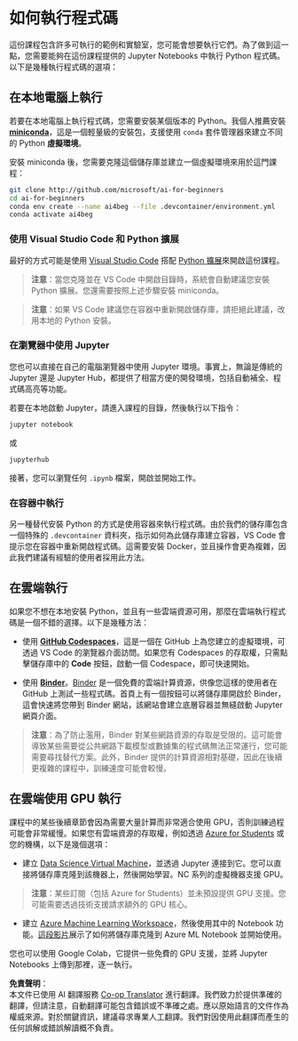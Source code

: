 <!--
CO_OP_TRANSLATOR_METADATA:
{
  "original_hash": "7df19702b8d2d3f7c4238c51bec2c8fc",
  "translation_date": "2025-08-26T11:08:29+00:00",
  "source_file": "lessons/0-course-setup/how-to-run.md",
  "language_code": "mo"
}
-->
# 如何執行程式碼

這份課程包含許多可執行的範例和實驗室，您可能會想要執行它們。為了做到這一點，您需要能夠在這份課程提供的 Jupyter Notebooks 中執行 Python 程式碼。以下是幾種執行程式碼的選項：

## 在本地電腦上執行

若要在本地電腦上執行程式碼，您需要安裝某個版本的 Python。我個人推薦安裝 **[miniconda](https://conda.io/en/latest/miniconda.html)**，這是一個輕量級的安裝包，支援使用 `conda` 套件管理器來建立不同的 Python **虛擬環境**。

安裝 miniconda 後，您需要克隆這個儲存庫並建立一個虛擬環境來用於這門課程：

```bash
git clone http://github.com/microsoft/ai-for-beginners
cd ai-for-beginners
conda env create --name ai4beg --file .devcontainer/environment.yml
conda activate ai4beg
```

### 使用 Visual Studio Code 和 Python 擴展

最好的方式可能是使用 [Visual Studio Code](http://code.visualstudio.com/?WT.mc_id=academic-77998-cacaste) 搭配 [Python 擴展](https://marketplace.visualstudio.com/items?itemName=ms-python.python&WT.mc_id=academic-77998-cacaste)來開啟這份課程。

> **注意**：當您克隆並在 VS Code 中開啟目錄時，系統會自動建議您安裝 Python 擴展。您還需要按照上述步驟安裝 miniconda。

> **注意**：如果 VS Code 建議您在容器中重新開啟儲存庫，請拒絕此建議，改用本地的 Python 安裝。

### 在瀏覽器中使用 Jupyter

您也可以直接在自己的電腦瀏覽器中使用 Jupyter 環境。事實上，無論是傳統的 Jupyter 還是 Jupyter Hub，都提供了相當方便的開發環境，包括自動補全、程式碼高亮等功能。

若要在本地啟動 Jupyter，請進入課程的目錄，然後執行以下指令：

```bash
jupyter notebook
```
或
```bash
jupyterhub
```
接著，您可以瀏覽任何 `.ipynb` 檔案，開啟並開始工作。

### 在容器中執行

另一種替代安裝 Python 的方式是使用容器來執行程式碼。由於我們的儲存庫包含一個特殊的 `.devcontainer` 資料夾，指示如何為此儲存庫建立容器，VS Code 會提示您在容器中重新開啟程式碼。這需要安裝 Docker，並且操作會更為複雜，因此我們建議有經驗的使用者採用此方法。

## 在雲端執行

如果您不想在本地安裝 Python，並且有一些雲端資源可用，那麼在雲端執行程式碼是一個不錯的選擇。以下是幾種方法：

* 使用 **[GitHub Codespaces](https://github.com/features/codespaces)**，這是一個在 GitHub 上為您建立的虛擬環境，可透過 VS Code 的瀏覽器介面訪問。如果您有 Codespaces 的存取權，只需點擊儲存庫中的 **Code** 按鈕，啟動一個 Codespace，即可快速開始。

* 使用 **[Binder](https://mybinder.org/v2/gh/microsoft/ai-for-beginners/HEAD)**。[Binder](https://mybinder.org) 是一個免費的雲端計算資源，供像您這樣的使用者在 GitHub 上測試一些程式碼。首頁上有一個按鈕可以將儲存庫開啟於 Binder，這會快速將您帶到 Binder 網站，該網站會建立底層容器並無縫啟動 Jupyter 網頁介面。

> **注意**：為了防止濫用，Binder 對某些網路資源的存取是受限的。這可能會導致某些需要從公共網路下載模型或數據集的程式碼無法正常運行，您可能需要尋找替代方案。此外，Binder 提供的計算資源相對基礎，因此在後續更複雜的課程中，訓練速度可能會較慢。

## 在雲端使用 GPU 執行

課程中的某些後續章節會因為需要大量計算而非常適合使用 GPU，否則訓練過程可能會非常緩慢。如果您有雲端資源的存取權，例如透過 [Azure for Students](https://azure.microsoft.com/free/students/?WT.mc_id=academic-77998-cacaste) 或您的機構，以下是幾個選項：

* 建立 [Data Science Virtual Machine](https://docs.microsoft.com/learn/modules/intro-to-azure-data-science-virtual-machine/?WT.mc_id=academic-77998-cacaste)，並透過 Jupyter 連接到它。您可以直接將儲存庫克隆到該機器上，然後開始學習。NC 系列的虛擬機器支援 GPU。

> **注意**：某些訂閱（包括 Azure for Students）並未預設提供 GPU 支援。您可能需要透過技術支援請求額外的 GPU 核心。

* 建立 [Azure Machine Learning Workspace](https://azure.microsoft.com/services/machine-learning/?WT.mc_id=academic-77998-cacaste)，然後使用其中的 Notebook 功能。[這段影片](https://azure-for-academics.github.io/quickstart/azureml-papers/)展示了如何將儲存庫克隆到 Azure ML Notebook 並開始使用。

您也可以使用 Google Colab，它提供一些免費的 GPU 支援，並將 Jupyter Notebooks 上傳到那裡，逐一執行。

**免責聲明**：  
本文件已使用 AI 翻譯服務 [Co-op Translator](https://github.com/Azure/co-op-translator) 進行翻譯。我們致力於提供準確的翻譯，但請注意，自動翻譯可能包含錯誤或不準確之處。應以原始語言的文件作為權威來源。對於關鍵資訊，建議尋求專業人工翻譯。我們對因使用此翻譯而產生的任何誤解或錯誤解讀概不負責。
